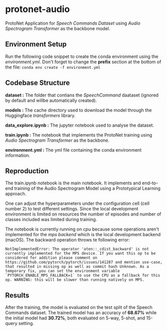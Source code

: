 # protonet-audio
ProtoNet Application for *Speech Commands Dataset* using *Audio Spectrogram Transformer* as the backbone model.

## Environment Setup
Run the following code snippet to create the conda environment using the *environment.yml*. Don't forget to change the **prefix** section at the bottom of the file: ```conda env create -f environment.yml```

## Codebase Structure

**dataset :** The folder that contians the *SpeechCommand* daataset (ignored by default and willbe automatically created).

**models :** The cache directory used to download the model through the Huggingface *transformers* library.

**data_explore.ipynb :** The jupyter notebook used to analyse the dataset.

**train.ipynb :** The notebook that implements the ProtoNet training using *Audio Spectrogram Transformer* as the backbone.

**environment.yml :** The yml file containing the conda environment information.

## Reproduction

The train.ipynb notebook is the main notebook. It implements and end-to-end training of the Audio Spectrogram Model using a Prototypical Learning approach.

One can adjust the hyperparameters under the configuration cell (cell number 2) to test different settings. Since the local development environment is limited on resources the number of episodes and number of classes included was limited during training.

The notebook is currently running on *cpu* because some operations aren't implemented for the *mps backend* which is the local development backend (macOS). The backward operation throws te following error:

```NotImplementedError: The operator 'aten::_cdist_backward' is not currently implemented for the MPS device. If you want this op to be considered for addition please comment on https://github.com/pytorch/pytorch/issues/141287 and mention use-case, that resulted in missing op as well as commit hash Unknown. As a temporary fix, you can set the environment variable `PYTORCH_ENABLE_MPS_FALLBACK=1` to use the CPU as a fallback for this op. WARNING: this will be slower than running natively on MPS.```

## Results

After the training, the model is evaluated on the test split of the Speech Commands dataset. The trained model has an accuracy of **68.67%** while the initial model had **30.72%**, both evaluated on 5-way, 5-shot, and 15-query setting.